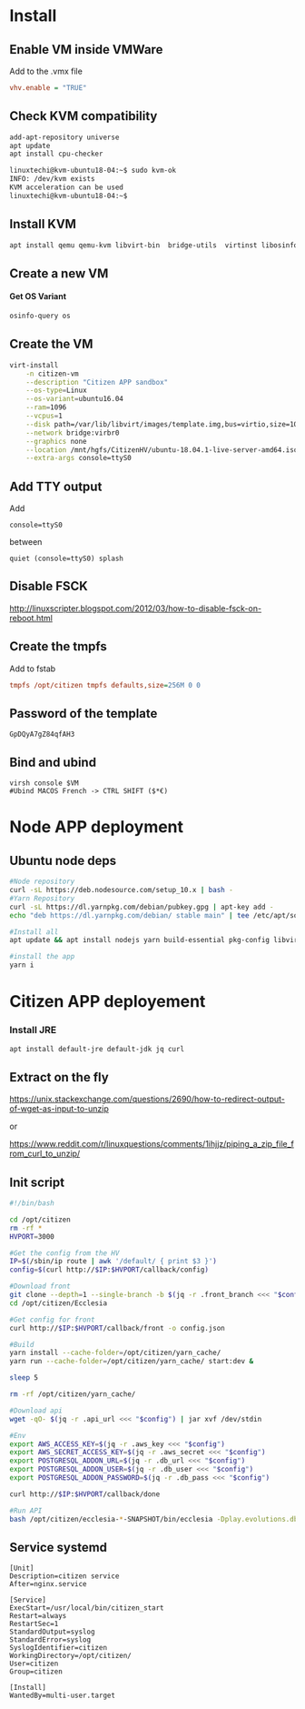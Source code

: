# Install

## Enable VM inside VMWare

Add to the .vmx file

```ini
vhv.enable = "TRUE"
```



## Check KVM compatibility

```bash
add-apt-repository universe
apt update
apt install cpu-checker
```



```bash
linuxtechi@kvm-ubuntu18-04:~$ sudo kvm-ok
INFO: /dev/kvm exists
KVM acceleration can be used
linuxtechi@kvm-ubuntu18-04:~$
```



## Install KVM

```bash
apt install qemu qemu-kvm libvirt-bin  bridge-utils  virtinst libosinfo-bin nbd-client
```

## Create a new VM

#### Get OS Variant

```bash
osinfo-query os
```

## Create the VM

```bash
virt-install																\
	-n citizen-vm															\
	--description "Citizen APP sandbox"										\
	--os-type=Linux															\
	--os-variant=ubuntu16.04												\
	--ram=1096																\
	--vcpus=1																\
	--disk path=/var/lib/libvirt/images/template.img,bus=virtio,size=10		\
	--network bridge:virbr0													\
	--graphics none															\
	--location /mnt/hgfs/CitizenHV/ubuntu-18.04.1-live-server-amd64.iso		\
	--extra-args console=ttyS0
```

## Add TTY output

Add

```
console=ttyS0
```

between

```
quiet (console=ttyS0) splash
```

## Disable FSCK

http://linuxscripter.blogspot.com/2012/03/how-to-disable-fsck-on-reboot.html

## Create the tmpfs

Add to fstab

```ini
tmpfs /opt/citizen tmpfs defaults,size=256M 0 0
```



## Password of the template

```
GpDQyA7gZ84qfAH3
```



## Bind and ubind

```
virsh console $VM
#Ubind MACOS French -> CTRL SHIFT ($*€)
```

# Node APP deployment

## Ubuntu node deps

```bash
#Node repository
curl -sL https://deb.nodesource.com/setup_10.x | bash -
#Yarn Repository
curl -sL https://dl.yarnpkg.com/debian/pubkey.gpg | apt-key add -
echo "deb https://dl.yarnpkg.com/debian/ stable main" | tee /etc/apt/sources.list.d/yarn.list

#Install all
apt update && apt install nodejs yarn build-essential pkg-config libvirt-dev

#install the app
yarn i
```

# Citizen APP deployement

### Install JRE

```bash
apt install default-jre default-jdk jq curl
```

## Extract on the fly

https://unix.stackexchange.com/questions/2690/how-to-redirect-output-of-wget-as-input-to-unzip

or

https://www.reddit.com/r/linuxquestions/comments/1ihjjz/piping_a_zip_file_from_curl_to_unzip/

## Init script

```bash
#!/bin/bash

cd /opt/citizen
rm -rf *
HVPORT=3000

#Get the config from the HV
IP=$(/sbin/ip route | awk '/default/ { print $3 }')
config=$(curl http://$IP:$HVPORT/callback/config)

#Download front
git clone --depth=1 --single-branch -b $(jq -r .front_branch <<< "$config") $(jq -r .front_url <<< "$config")
cd /opt/citizen/Ecclesia

#Get config for front
curl http://$IP:$HVPORT/callback/front -o config.json

#Build
yarn install --cache-folder=/opt/citizen/yarn_cache/
yarn run --cache-folder=/opt/citizen/yarn_cache/ start:dev &

sleep 5

rm -rf /opt/citizen/yarn_cache/

#Download api
wget -qO- $(jq -r .api_url <<< "$config") | jar xvf /dev/stdin

#Env
export AWS_ACCESS_KEY=$(jq -r .aws_key <<< "$config")
export AWS_SECRET_ACCESS_KEY=$(jq -r .aws_secret <<< "$config")
export POSTGRESQL_ADDON_URL=$(jq -r .db_url <<< "$config")
export POSTGRESQL_ADDON_USER=$(jq -r .db_user <<< "$config")
export POSTGRESQL_ADDON_PASSWORD=$(jq -r .db_pass <<< "$config")

curl http://$IP:$HVPORT/callback/done

#Run API
bash /opt/citizen/ecclesia-*-SNAPSHOT/bin/ecclesia -Dplay.evolutions.db.postgres.autoApply=true -Dhttp.port=9000
```



## Service systemd

```
[Unit]
Description=citizen service
After=nginx.service

[Service]
ExecStart=/usr/local/bin/citizen_start
Restart=always
RestartSec=1
StandardOutput=syslog
StandardError=syslog
SyslogIdentifier=citizen
WorkingDirectory=/opt/citizen/
User=citizen
Group=citizen

[Install]
WantedBy=multi-user.target
```

